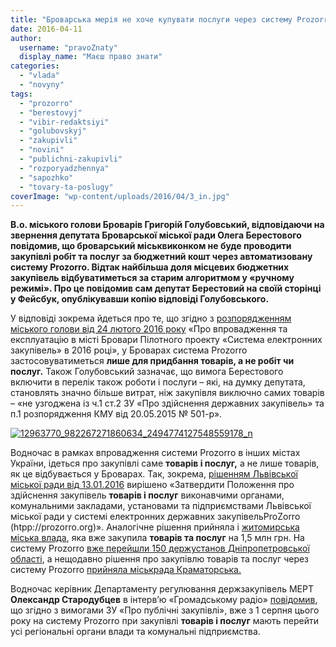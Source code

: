 ```yaml
---
title: "Броварська мерія не хоче купувати послуги через систему Prozorro"
date: 2016-04-11
author: 
  username: "pravoZnaty"
  display_name: "Маєш право знати"
categories: 
  - "vlada"
  - "novyny"
tags: 
  - "prozorro"
  - "berestovyj"
  - "vibir-redaktsiyi"
  - "golubovskyj"
  - "zakupivli"
  - "novini"
  - "publichni-zakupivli"
  - "rozporyadzhennya"
  - "sapozhko"
  - "tovary-ta-poslugy"
coverImage: "wp-content/uploads/2016/04/3_in.jpg"
---
```


**В.о. міського голови Броварів Григорій Голубовський, відповідаючи на звернення депутата Броварської міської ради Олега Берестового повідомив, що броварський міськвиконком не буде проводити закупівлі робіт та послуг за бюджетний кошт через автоматизовану систему Prozorro. Відтак найбільша доля місцевих бюджетних закупівель відбуватиметься за старим алгоритмом у «ручному режимі». Про це повідомив сам депутат Берестовий на своїй сторінці у Фейсбук, опублікувавши копію відповіді Голубовського.**

У відповіді зокрема йдеться про те, що згідно з [розпорядженням міського голови від 24 лютого 2016 року](http://brovary.kiev.ua/rozporyadzhennya-m%D1%96skogo-golovi-v%D1%96d-24022016-%E2%84%9641-od-pro-vnesennya-zm%D1%96n-v-dodatok-rozporyadzhennya-m%D1%96) «Про впровадження та експлуатацію в місті Бровари Пілотного проекту «Система електронних закупівель» в 2016 році», у Броварах система Prozorro застосовуватиметься **лише для придбання товарів, а не робіт чи послуг.** Також Голубовський зазначає, що вимога Берестового включити в перелік також роботи і послуги – які, на думку депутата, становлять значно більше витрат, ніж закупівля виключно самих товарів – «не узгоджена із ч.1 ст.2 ЗУ «Про здійснення державних закупівель» та п.1 розпорядження КМУ від 20.05.2015 № 501-р».

[![12963770_982267271860634_2494774127548559178_n](https://mpz.brovary.org/wp-content/uploads/2016/04/12963770_982267271860634_2494774127548559178_n.jpg)](https://mpz.brovary.org/wp-content/uploads/2016/04/12963770_982267271860634_2494774127548559178_n.jpg)

Водночас в рамках впровадження системи Prozorro в інших містах України, ідеться про закупівлі саме **товарів і послуг,** а не лише товарів, як це відбувається у Броварах. Так, зокрема, [рішенням Львівської міської ради від 13.01.2016](http://www8.city-adm.lviv.ua/pool/info/doclmr_1.nsf/abd51db1d13348ff422566e6004002dd/5312aa5f5af32f06c2257f3a002c32ac?OpenDocument) вирішено «Затвердити Положення про здійснення закупівель **товарів і послуг** виконавчими органами, комунальними закладами, установами та підприємствами Львівської міської ради у системі електронних державних закупівельProZorro (htpp://prozorro.org)». Аналогічне рішення прийняла і [житомирська міська влада](http://www.zhitomir.info/news_155716.html), яка вже закупила **товарів та послуг** на 1,5 млн грн. На систему Prozorro [вже перейшли 150 держустанов Дніпропетровської області](https://www.rbc.ua/ukr/news/sistemu-prozorro-perehodyat-eshche-gosuchrezhdeniy-1441783691.html), а нещодавно рішення про закупівлю товарів та послуг через систему Prozorro [прийняла міськрада Краматорська.](http://dn.depo.ua/ukr/kramatorsk/kramatorsk-priednavsya-do-zakupivel-cherez-sistemu-prozorro-30032016134700)

Водночас керівник Департаменту регулювання держзакупівель МЕРТ **Олександр Стародубцев** в інтерв’ю «Громадському радіо» [повідомив](http://hromadskeradio.org/programs/hromadska-hvylya/monopolisty-ta-centralni-organy-vykonavchoyi-vlady-perehodyat-na-prozorro), що згідно з вимогами ЗУ «Про публічні закупівлі», вже з 1 серпня цього року на систему Prozorro при закупівлі **товарів і послуг** мають перейти усі регіональні органи влади та комунальні підприємства.
